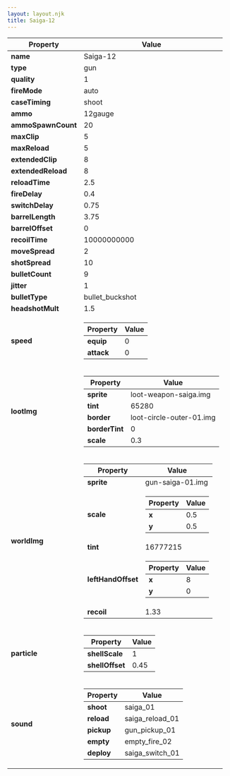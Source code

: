 ```yaml
---
layout: layout.njk
title: Saiga-12
---
```


<table><thead><tr><th>Property</th><th>Value</th></tr></thead><tbody><tr><td><b>name</b></td><td>Saiga-12</td></tr><tr><td><b>type</b></td><td>gun</td></tr><tr><td><b>quality</b></td><td>1</td></tr><tr><td><b>fireMode</b></td><td>auto</td></tr><tr><td><b>caseTiming</b></td><td>shoot</td></tr><tr><td><b>ammo</b></td><td>12gauge</td></tr><tr><td><b>ammoSpawnCount</b></td><td>20</td></tr><tr><td><b>maxClip</b></td><td>5</td></tr><tr><td><b>maxReload</b></td><td>5</td></tr><tr><td><b>extendedClip</b></td><td>8</td></tr><tr><td><b>extendedReload</b></td><td>8</td></tr><tr><td><b>reloadTime</b></td><td>2.5</td></tr><tr><td><b>fireDelay</b></td><td>0.4</td></tr><tr><td><b>switchDelay</b></td><td>0.75</td></tr><tr><td><b>barrelLength</b></td><td>3.75</td></tr><tr><td><b>barrelOffset</b></td><td>0</td></tr><tr><td><b>recoilTime</b></td><td>10000000000</td></tr><tr><td><b>moveSpread</b></td><td>2</td></tr><tr><td><b>shotSpread</b></td><td>10</td></tr><tr><td><b>bulletCount</b></td><td>9</td></tr><tr><td><b>jitter</b></td><td>1</td></tr><tr><td><b>bulletType</b></td><td>bullet_buckshot</td></tr><tr><td><b>headshotMult</b></td><td>1.5</td></tr><tr><td><b>speed</b></td><td><table><thead><tr><th>Property</th><th>Value</th></tr></thead><tbody><tr><td><b>equip</b></td><td>0</td></tr><tr><td><b>attack</b></td><td>0</td></tr></tbody></table></td></tr><tr><td><b>lootImg</b></td><td><table><thead><tr><th>Property</th><th>Value</th></tr></thead><tbody><tr><td><b>sprite</b></td><td>loot-weapon-saiga.img</td></tr><tr><td><b>tint</b></td><td>65280</td></tr><tr><td><b>border</b></td><td>loot-circle-outer-01.img</td></tr><tr><td><b>borderTint</b></td><td>0</td></tr><tr><td><b>scale</b></td><td>0.3</td></tr></tbody></table></td></tr><tr><td><b>worldImg</b></td><td><table><thead><tr><th>Property</th><th>Value</th></tr></thead><tbody><tr><td><b>sprite</b></td><td>gun-saiga-01.img</td></tr><tr><td><b>scale</b></td><td><table><thead><tr><th>Property</th><th>Value</th></tr></thead><tbody><tr><td><b>x</b></td><td>0.5</td></tr><tr><td><b>y</b></td><td>0.5</td></tr></tbody></table></td></tr><tr><td><b>tint</b></td><td>16777215</td></tr><tr><td><b>leftHandOffset</b></td><td><table><thead><tr><th>Property</th><th>Value</th></tr></thead><tbody><tr><td><b>x</b></td><td>8</td></tr><tr><td><b>y</b></td><td>0</td></tr></tbody></table></td></tr><tr><td><b>recoil</b></td><td>1.33</td></tr></tbody></table></td></tr><tr><td><b>particle</b></td><td><table><thead><tr><th>Property</th><th>Value</th></tr></thead><tbody><tr><td><b>shellScale</b></td><td>1</td></tr><tr><td><b>shellOffset</b></td><td>0.45</td></tr></tbody></table></td></tr><tr><td><b>sound</b></td><td><table><thead><tr><th>Property</th><th>Value</th></tr></thead><tbody><tr><td><b>shoot</b></td><td>saiga_01</td></tr><tr><td><b>reload</b></td><td>saiga_reload_01</td></tr><tr><td><b>pickup</b></td><td>gun_pickup_01</td></tr><tr><td><b>empty</b></td><td>empty_fire_02</td></tr><tr><td><b>deploy</b></td><td>saiga_switch_01</td></tr></tbody></table></td></tr></tbody></table>
